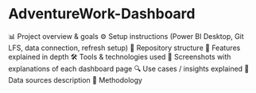 # AdventureWork-Dashboard
📊 Project overview &amp; goals  ⚙️ Setup instructions (Power BI Desktop, Git LFS, data connection, refresh setup)  📁 Repository structure  🚀 Features explained in depth  🛠️ Tools &amp; technologies used  📸 Screenshots with explanations of each dashboard page  🔍 Use cases / insights explained  📂 Data sources description  🧠 Methodology  
